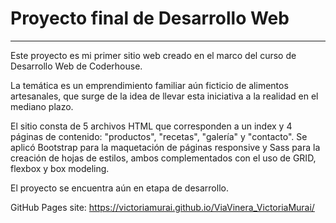 # Proyecto final de Desarrollo Web
***

Este proyecto es mi primer sitio web creado en el marco del curso de Desarrollo Web de Coderhouse.

La temática es un emprendimiento familiar aún ficticio de alimentos artesanales, que surge de la idea de llevar esta iniciativa a la realidad en el mediano plazo.

El sitio consta de 5 archivos HTML que corresponden a un index y 4 páginas de contenido: "productos", "recetas", "galería" y "contacto".
Se aplicó Bootstrap para la maquetación de páginas responsive y Sass para la creación de hojas de estilos, ambos complementados con el uso de GRID, flexbox y box modeling.

El proyecto se encuentra aún en etapa de desarrollo.

GitHub Pages site: https://victoriamurai.github.io/ViaVinera_VictoriaMurai/
